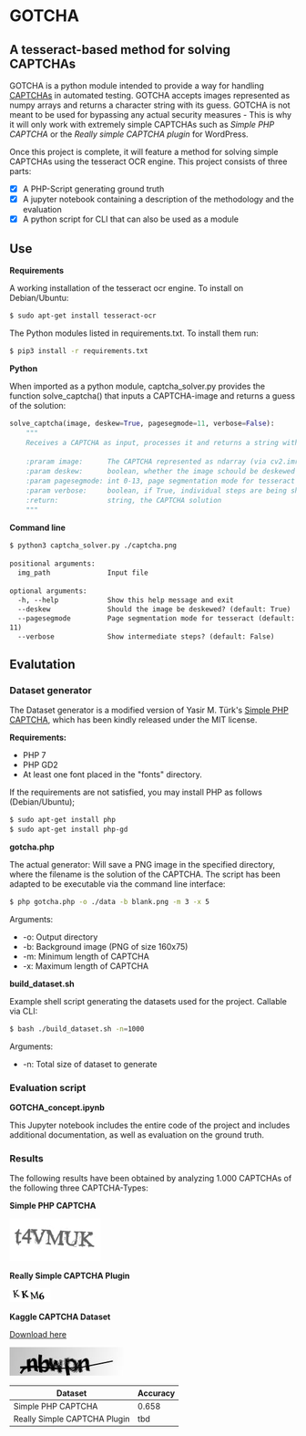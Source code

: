 # GOTCHA
## A tesseract-based method for solving CAPTCHAs

GOTCHA is a python module intended to provide a way for handling [CAPTCHAs](https://en.wikipedia.org/wiki/CAPTCHA) in automated testing. GOTCHA accepts images represented as numpy arrays and returns a character string with its guess. GOTCHA is not meant to be used for bypassing any actual security measures - This is why it will only work with extremely simple CAPTCHAs such as _Simple PHP CAPTCHA_ or the _Really simple CAPTCHA plugin_ for WordPress. 

Once this project is complete, it will feature a method for solving simple CAPTCHAs using the tesseract OCR engine. This project consists of three parts:
- [x] A PHP-Script generating ground truth
- [x] A jupyter notebook containing a description of the methodology and the evaluation
- [x] A python script for CLI that can also be used as a module

## Use
**Requirements**

A working installation of the tesseract ocr engine. To install on Debian/Ubuntu:
```bash
$ sudo apt-get install tesseract-ocr
```
The Python modules listed in requirements.txt. To install them run:

```bash
$ pip3 install -r requirements.txt
```
**Python**

When imported as a python module, captcha_solver.py provides the function solve_captcha() that inputs a CAPTCHA-image and returns a guess of the solution:
```python
solve_captcha(image, deskew=True, pagesegmode=11, verbose=False):
    """
    Receives a CAPTCHA as input, processes it and returns a string with the guess for the solution.
    
    :praram image:      The CAPTCHA represented as ndarray (via cv2.imread)
    :param deskew:      boolean, whether the image schould be deskewed
    :param pagesegmode: int 0-13, page segmentation mode for tesseract
    :param verbose:     boolean, if True, individual steps are being shown
    :return:            string, the CAPTCHA solution
    """
```

**Command line**

```
$ python3 captcha_solver.py ./captcha.png

positional arguments:
  img_path              Input file

optional arguments:
  -h, --help            Show this help message and exit
  --deskew              Should the image be deskewed? (default: True)
  --pagesegmode         Page segmentation mode for tesseract (default: 11)
  --verbose             Show intermediate steps? (default: False)

```

## Evalutation
### Dataset generator
The Dataset generator is a modified version of Yasir M. Türk's [Simple PHP CAPTCHA](https://github.com/yasirmturk/simple-php-captcha), which has been kindly released under the MIT license.

**Requirements:**
* PHP 7
* PHP GD2
* At least one font placed in the "fonts" directory.

If the requirements are not satisfied, you may install PHP as follows (Debian/Ubuntu);
```bash
$ sudo apt-get install php
$ sudo apt-get install php-gd
```


**gotcha.php**

The actual generator: Will save a PNG image in the specified directory, where the filename is the solution of the CAPTCHA.
The script has been adapted to be executable via the command line interface:
```bash
$ php gotcha.php -o ./data -b blank.png -m 3 -x 5
```
Arguments:
* -o:   Output directory
* -b:   Background image (PNG of size 160x75)
* -m:   Minimum length of CAPTCHA
* -x:   Maximum length of CAPTCHA

**build_dataset.sh**

Example shell script generating the datasets used for the project. Callable via CLI:
```bash
$ bash ./build_dataset.sh -n=1000
```
Arguments:
* -n:   Total size of dataset to generate

### Evaluation script

**GOTCHA_concept.ipynb**

This Jupyter notebook includes the entire code of the project and includes additional documentation, as well as evaluation on the ground truth.

### Results
The following results have been obtained by analyzing 1.000 CAPTCHAs of the following three CAPTCHA-Types:

**Simple PHP CAPTCHA**

![simple php](https://raw.githubusercontent.com/SchaeferJ/GOTCHA/master/examples/t4VMUK.png)

**Really Simple CAPTCHA Plugin**

![really simple](https://raw.githubusercontent.com/SchaeferJ/GOTCHA/master/examples/KKM6.png)

**Kaggle CAPTCHA Dataset**

[Download here](https://www.kaggle.com/fournierp/captcha-version-2-images)

![kaggle](https://raw.githubusercontent.com/SchaeferJ/GOTCHA/master/examples/nbwpn.png)


| Dataset                      | Accuracy    |
|------------------------------|-------------|
| Simple PHP CAPTCHA           | 0.658       |
| Really Simple CAPTCHA Plugin | tbd         |
